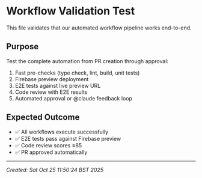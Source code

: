 # Workflow Validation Test

This file validates that our automated workflow pipeline works end-to-end.

## Purpose
Test the complete automation from PR creation through approval:
1. Fast pre-checks (type check, lint, build, unit tests)
2. Firebase preview deployment
3. E2E tests against live preview URL
4. Code review with E2E results
5. Automated approval or @claude feedback loop

## Expected Outcome
- ✅ All workflows execute successfully
- ✅ E2E tests pass against Firebase preview
- ✅ Code review scores ≥85
- ✅ PR approved automatically

---
*Created: Sat Oct 25 11:50:24 BST 2025*

